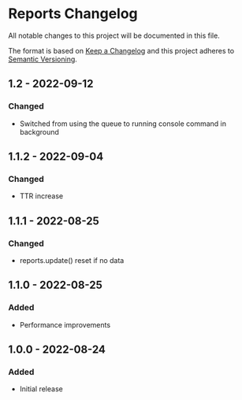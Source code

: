 # Reports Changelog

All notable changes to this project will be documented in this file.

The format is based on [Keep a Changelog](http://keepachangelog.com/) and this project adheres to [Semantic Versioning](http://semver.org/).

## 1.2 - 2022-09-12
### Changed
- Switched from using the queue to running console command in background

## 1.1.2 - 2022-09-04
### Changed
- TTR increase

## 1.1.1 - 2022-08-25
### Changed
- reports.update() reset if no data

## 1.1.0 - 2022-08-25
### Added
- Performance improvements

## 1.0.0 - 2022-08-24
### Added
- Initial release
